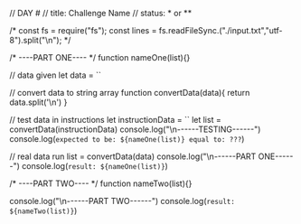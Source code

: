// DAY #
// title: Challenge Name 
// status: * or **

/*
const fs = require("fs");
const lines = fs.readFileSync.("./input.txt","utf-8").split("\n");
*/

/* ----PART ONE---- */
function nameOne(list){}

// data given
let data = ``

// convert data to string array
function convertData(data){
    return data.split('\n')
}

// test data in instructions
let instructionData = ``
let list = convertData(instructionData)
console.log("\n------TESTING------")
console.log(`expected to be: ${nameOne(list)} equal to: ???`)

// real data run
list = convertData(data)
console.log("\n------PART ONE------")
console.log(`result: ${nameOne(list)}`)

/* ----PART TWO---- */
function nameTwo(list){}

console.log("\n------PART TWO------")
console.log(`result: ${nameTwo(list)}`)